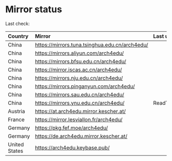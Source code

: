 <script src="./time.js"></script>
# Mirror status
Last check: <script type="text/javascript">localize(1668839240.3346708);</script>

|Country|Mirror|Last update|
|:------|:-----|:----------|
|China|https://mirrors.tuna.tsinghua.edu.cn/arch4edu/|<script type="text/javascript">localize(1668796754);</script>|
|China|https://mirrors.aliyun.com/arch4edu/|<script type="text/javascript">localize(1668753855);</script>|
|China|https://mirrors.bfsu.edu.cn/arch4edu/|<script type="text/javascript">localize(1668796754);</script>|
|China|https://mirror.iscas.ac.cn/arch4edu/|<script type="text/javascript">localize(1668796754);</script>|
|China|https://mirrors.nju.edu.cn/arch4edu/|<script type="text/javascript">localize(1668753855);</script>|
|China|https://mirrors.pinganyun.com/arch4edu/|<script type="text/javascript">localize(1668796754);</script>|
|China|https://mirrors.sau.edu.cn/arch4edu/|<script type="text/javascript">localize(1650446957);</script>|
|China|https://mirrors.ynu.edu.cn/arch4edu/|ReadTimeout|
|Austria|https://at.arch4edu.mirror.kescher.at/|<script type="text/javascript">localize(1668796754);</script>|
|France|https://mirror.lesviallon.fr/arch4edu/|<script type="text/javascript">localize(1668796754);</script>|
|Germany|https://pkg.fef.moe/arch4edu/|<script type="text/javascript">localize(1668796754);</script>|
|Germany|https://de.arch4edu.mirror.kescher.at/|<script type="text/javascript">localize(1668796754);</script>|
|United States|https://arch4edu.keybase.pub/|<script type="text/javascript">localize(1668796754);</script>|

<script src="./tablefilter/tablefilter.js"></script>
<script src="./table.js"></script>